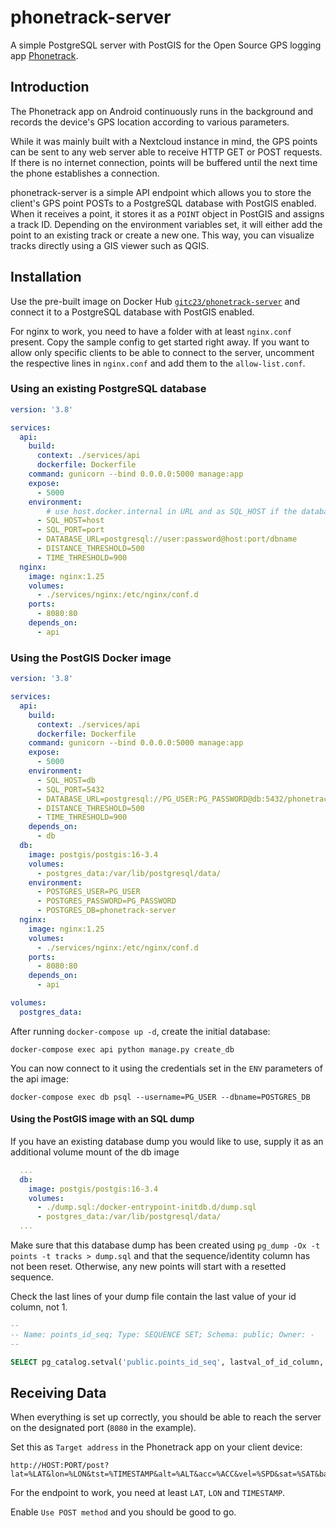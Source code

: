 # phonetrack-server
A simple PostgreSQL server with PostGIS for the Open Source GPS logging app [Phonetrack](https://f-droid.org/en/packages/net.eneiluj.nextcloud.phonetrack/).

## Introduction
The Phonetrack app on Android continuously runs in the background and records the device's GPS location according to various parameters.

While it was mainly built with a Nextcloud instance in mind, the GPS points can be sent to any web server able to receive HTTP GET or POST requests.
If there is no internet connection, points will be buffered until the next time the phone establishes a connection.

phonetrack-server is a simple API endpoint which allows you to store the client's GPS point POSTs to a PostgreSQL database with PostGIS enabled. When it receives a point, it stores it as a `POINT` object in PostGIS and assigns a track ID. Depending on the environment variables set, it will either add the point to an existing track or create a new one. This way, you can visualize tracks directly using a GIS viewer such as QGIS.

## Installation
Use the pre-built image on Docker Hub [`gitc23/phonetrack-server`](https://hub.docker.com/r/gitc23/phonetrack-server) and connect it to a PostgreSQL database with PostGIS enabled.

For nginx to work, you need to have a folder with at least `nginx.conf` present. Copy the sample config to get started right away. If you want to allow only specific clients to be able to connect to the server, uncomment the respective lines in `nginx.conf` and add them to the `allow-list.conf`.

### Using an existing PostgreSQL database

```yaml
version: '3.8'

services:
  api:
    build: 
      context: ./services/api
      dockerfile: Dockerfile
    command: gunicorn --bind 0.0.0.0:5000 manage:app
    expose:
      - 5000
    environment:
        # use host.docker.internal in URL and as SQL_HOST if the database is on the same machine
      - SQL_HOST=host
      - SQL_PORT=port
      - DATABASE_URL=postgresql://user:password@host:port/dbname
      - DISTANCE_THRESHOLD=500
      - TIME_THRESHOLD=900
  nginx:
    image: nginx:1.25
    volumes:
      - ./services/nginx:/etc/nginx/conf.d
    ports:
      - 8080:80
    depends_on:
      - api
```

### Using the PostGIS Docker image
```yaml
version: '3.8'

services:
  api:
    build: 
      context: ./services/api
      dockerfile: Dockerfile
    command: gunicorn --bind 0.0.0.0:5000 manage:app
    expose:
      - 5000
    environment:
      - SQL_HOST=db
      - SQL_PORT=5432
      - DATABASE_URL=postgresql://PG_USER:PG_PASSWORD@db:5432/phonetrack-server
      - DISTANCE_THRESHOLD=500
      - TIME_THRESHOLD=900
    depends_on:
      - db
  db:
    image: postgis/postgis:16-3.4
    volumes:
      - postgres_data:/var/lib/postgresql/data/
    environment:
      - POSTGRES_USER=PG_USER
      - POSTGRES_PASSWORD=PG_PASSWORD
      - POSTGRES_DB=phonetrack-server
  nginx:
    image: nginx:1.25
    volumes:
      - ./services/nginx:/etc/nginx/conf.d
    ports:
      - 8080:80
    depends_on:
      - api

volumes:
  postgres_data:
```

After running `docker-compose up -d`, create the initial database:
```shell
docker-compose exec api python manage.py create_db
```

You can now connect to it using the credentials set in the `ENV` parameters of the api image:
```shell
docker-compose exec db psql --username=PG_USER --dbname=POSTGRES_DB
```

#### Using the PostGIS image with an SQL dump
If you have an existing database dump you would like to use, supply it as an additional volume mount of the db image
```yaml
  ...
  db:
    image: postgis/postgis:16-3.4
    volumes:
      - ./dump.sql:/docker-entrypoint-initdb.d/dump.sql
      - postgres_data:/var/lib/postgresql/data/
  ...
```

Make sure that this database dump has been created using `pg_dump -Ox -t points -t tracks > dump.sql`
and that the sequence/identity column has not been reset. Otherwise, any new points will start with a resetted sequence.

Check the last lines of your dump file contain the last value of your id column, not 1.
```sql
--
-- Name: points_id_seq; Type: SEQUENCE SET; Schema: public; Owner: -
--

SELECT pg_catalog.setval('public.points_id_seq', lastval_of_id_column, true);
```

## Receiving Data
When everything is set up correctly, you should be able to reach the server on the designated port (`8080` in the example).

Set this as `Target address` in the Phonetrack app on your client device: 
```
http://HOST:PORT/post?lat=%LAT&lon=%LON&tst=%TIMESTAMP&alt=%ALT&acc=%ACC&vel=%SPD&sat=%SAT&batt=%BATT&tid=%UA
```
For the endpoint to work, you need at least `LAT`, `LON` and `TIMESTAMP`.

Enable `Use POST method` and you should be good to go.